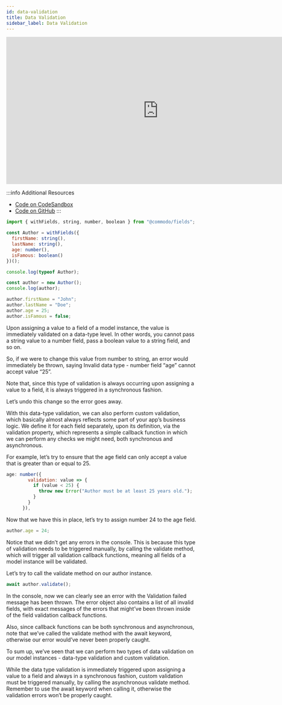 ```yaml
---
id: data-validation
title: Data Validation
sidebar_label: Data Validation
---
```


<iframe width="805" height="390" src="https://www.youtube.com/embed/sVCTIp9sng0" frameborder="0" allowfullscreen></iframe>

:::info Additional Resources
- [Code on CodeSandbox](https://codesandbox.io/s/04-data-validation-u2287) 
- [Code on GitHub](https://github.com/webiny/commodo-course/blob/master/04-data-validation.js)
:::

```js
import { withFields, string, number, boolean } from "@commodo/fields";

const Author = withFields({
  firstName: string(),
  lastName: string(),
  age: number(),
  isFamous: boolean()
})();

console.log(typeof Author);

const author = new Author();
console.log(author);

author.firstName = "John";
author.lastName = "Doe";
author.age = 25;
author.isFamous = false;
```

Upon assigning a value to a field of a model instance, the value is immediately validated on a data-type level. In other words, you cannot pass a string value to a number field, pass a boolean value to a string field, and so on.

So, if we were to change this value from number to string, an error would immediately be thrown, saying Invalid data type - number field “age” cannot accept value “25”. 

Note that, since this type of validation is always occurring upon assigning a value to a field, it is always triggered in a synchronous fashion.

Let’s undo this change so the error goes away.

With this data-type validation, we can also perform custom validation, which basically almost always reflects some part of your app’s business logic. We define it for each field separately, upon its definition, via the validation property, which represents a simple callback function in which we can perform any checks we might need, both synchronous and asynchronous.

For example, let’s try to ensure that the age field can only accept a value that is greater than or equal to 25. 

```js
age: number({
        validation: value => {
          if (value < 25) {
            throw new Error("Author must be at least 25 years old.");
          }
        }
      }),
```

Now that we have this in place, let’s try to assign number 24 to the age field.

```js
author.age = 24;
```

Notice that we didn’t get any errors in the console. This is because this type of validation needs to be triggered manually, by calling the validate method, which will trigger all validation callback functions, meaning all fields of a model instance will be validated. 

Let’s try to call the validate method on our author instance.

```js
await author.validate();
```

In the console, now we can clearly see an error with the Validation failed message has been thrown. The error object also contains a list of all invalid fields, with exact messages of the errors that might’ve been thrown inside of the field validation callback functions. 

Also, since callback functions can be both synchronous and asynchronous, note that we’ve called the validate method with the await keyword, otherwise our error would’ve never been properly caught.

To sum up, we’ve seen that we can perform two types of data validation on our model instances  - data-type validation and custom validation.

While the data type validation is immediately triggered upon assigning a value to a field and always in a synchronous fashion, custom validation must be triggered manually, by calling the asynchronous validate method. Remember to use the await keyword when calling it, otherwise the validation errors won’t be properly caught.
